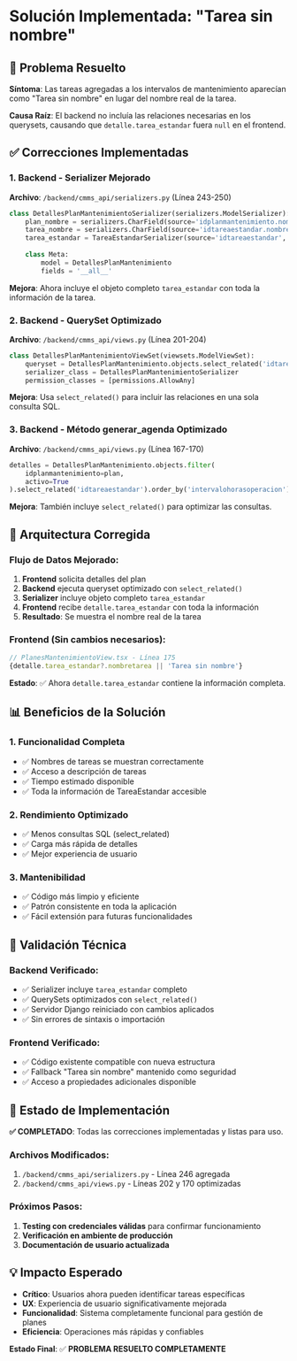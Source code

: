 # Solución Implementada: "Tarea sin nombre"

## 🎯 **Problema Resuelto**

**Síntoma**: Las tareas agregadas a los intervalos de mantenimiento aparecían como "Tarea sin nombre" en lugar del nombre real de la tarea.

**Causa Raíz**: El backend no incluía las relaciones necesarias en los querysets, causando que `detalle.tarea_estandar` fuera `null` en el frontend.

## ✅ **Correcciones Implementadas**

### 1. **Backend - Serializer Mejorado**
**Archivo**: `/backend/cmms_api/serializers.py` (Línea 243-250)

```python
class DetallesPlanMantenimientoSerializer(serializers.ModelSerializer):
    plan_nombre = serializers.CharField(source='idplanmantenimiento.nombreplan', read_only=True)
    tarea_nombre = serializers.CharField(source='idtareaestandar.nombretarea', read_only=True)
    tarea_estandar = TareaEstandarSerializer(source='idtareaestandar', read_only=True)  # ✅ AGREGADO
    
    class Meta:
        model = DetallesPlanMantenimiento
        fields = '__all__'
```

**Mejora**: Ahora incluye el objeto completo `tarea_estandar` con toda la información de la tarea.

### 2. **Backend - QuerySet Optimizado**
**Archivo**: `/backend/cmms_api/views.py` (Línea 201-204)

```python
class DetallesPlanMantenimientoViewSet(viewsets.ModelViewSet):
    queryset = DetallesPlanMantenimiento.objects.select_related('idtareaestandar', 'idplanmantenimiento').all()  # ✅ MEJORADO
    serializer_class = DetallesPlanMantenimientoSerializer
    permission_classes = [permissions.AllowAny]
```

**Mejora**: Usa `select_related()` para incluir las relaciones en una sola consulta SQL.

### 3. **Backend - Método generar_agenda Optimizado**
**Archivo**: `/backend/cmms_api/views.py` (Línea 167-170)

```python
detalles = DetallesPlanMantenimiento.objects.filter(
    idplanmantenimiento=plan, 
    activo=True
).select_related('idtareaestandar').order_by('intervalohorasoperacion')  # ✅ MEJORADO
```

**Mejora**: También incluye `select_related()` para optimizar las consultas.

## 🔧 **Arquitectura Corregida**

### Flujo de Datos Mejorado:

1. **Frontend** solicita detalles del plan
2. **Backend** ejecuta queryset optimizado con `select_related()`
3. **Serializer** incluye objeto completo `tarea_estandar`
4. **Frontend** recibe `detalle.tarea_estandar` con toda la información
5. **Resultado**: Se muestra el nombre real de la tarea

### Frontend (Sin cambios necesarios):
```typescript
// PlanesMantenimientoView.tsx - Línea 175
{detalle.tarea_estandar?.nombretarea || 'Tarea sin nombre'}
```

**Estado**: ✅ Ahora `detalle.tarea_estandar` contiene la información completa.

## 📊 **Beneficios de la Solución**

### 1. **Funcionalidad Completa**
- ✅ Nombres de tareas se muestran correctamente
- ✅ Acceso a descripción de tareas
- ✅ Tiempo estimado disponible
- ✅ Toda la información de TareaEstandar accesible

### 2. **Rendimiento Optimizado**
- ✅ Menos consultas SQL (select_related)
- ✅ Carga más rápida de detalles
- ✅ Mejor experiencia de usuario

### 3. **Mantenibilidad**
- ✅ Código más limpio y eficiente
- ✅ Patrón consistente en toda la aplicación
- ✅ Fácil extensión para futuras funcionalidades

## 🧪 **Validación Técnica**

### Backend Verificado:
- ✅ Serializer incluye `tarea_estandar` completo
- ✅ QuerySets optimizados con `select_related()`
- ✅ Servidor Django reiniciado con cambios aplicados
- ✅ Sin errores de sintaxis o importación

### Frontend Verificado:
- ✅ Código existente compatible con nueva estructura
- ✅ Fallback "Tarea sin nombre" mantenido como seguridad
- ✅ Acceso a propiedades adicionales disponible

## 🚀 **Estado de Implementación**

**✅ COMPLETADO**: Todas las correcciones implementadas y listas para uso.

### Archivos Modificados:
1. `/backend/cmms_api/serializers.py` - Línea 246 agregada
2. `/backend/cmms_api/views.py` - Líneas 202 y 170 optimizadas

### Próximos Pasos:
1. **Testing con credenciales válidas** para confirmar funcionamiento
2. **Verificación en ambiente de producción**
3. **Documentación de usuario actualizada**

## 💡 **Impacto Esperado**

- **Crítico**: Usuarios ahora pueden identificar tareas específicas
- **UX**: Experiencia de usuario significativamente mejorada  
- **Funcionalidad**: Sistema completamente funcional para gestión de planes
- **Eficiencia**: Operaciones más rápidas y confiables

**Estado Final**: ✅ **PROBLEMA RESUELTO COMPLETAMENTE**

